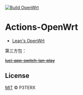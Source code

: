 [![Build OpenWrt](https://github.com/qxzg/My-OpenWRT/workflows/Build%20OpenWrt/badge.svg)](https://github.com/qxzg/My-OpenWRT/actions?query=workflow%3A%22Build+OpenWrt%22)

# Actions-OpenWrt

- [Lean's OpenWrt](https://github.com/coolsnowwolf/lede)

第三方包：

~~[luci-app-switch-lan-play](https://github.com/skylovebeauty/luci-app-switch-lan-play)~~

## License

[MIT](https://github.com/P3TERX/Actions-OpenWrt/blob/master/LICENSE) © P3TERX
